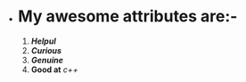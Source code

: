 * # My awesome attributes are:-
     1. ***Helpul***
     2. ***Curious***
     3. ***Genuine***
     4. **Good at** *c++*
